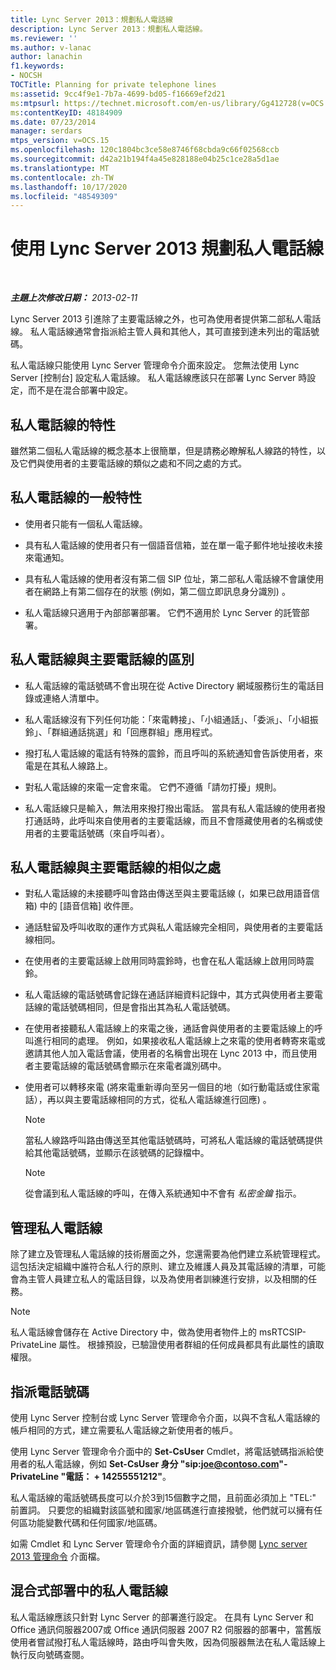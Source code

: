 ```yaml
---
title: Lync Server 2013：規劃私人電話線
description: Lync Server 2013：規劃私人電話線。
ms.reviewer: ''
ms.author: v-lanac
author: lanachin
f1.keywords:
- NOCSH
TOCTitle: Planning for private telephone lines
ms:assetid: 9cc4f9e1-7b7a-4699-bd05-f16669ef2d21
ms:mtpsurl: https://technet.microsoft.com/en-us/library/Gg412728(v=OCS.15)
ms:contentKeyID: 48184909
ms.date: 07/23/2014
manager: serdars
mtps_version: v=OCS.15
ms.openlocfilehash: 120c1804bc3ce58e8746f68cbda9c66f02568ccb
ms.sourcegitcommit: d42a21b194f4a45e828188e04b25c1ce28a5d1ae
ms.translationtype: MT
ms.contentlocale: zh-TW
ms.lasthandoff: 10/17/2020
ms.locfileid: "48549309"
---
```

# <a name="planning-for-private-telephone-lines-with-lync-server-2013"></a>使用 Lync Server 2013 規劃私人電話線

<div data-xmlns="http://www.w3.org/1999/xhtml">

<div class="topic" data-xmlns="http://www.w3.org/1999/xhtml" data-msxsl="urn:schemas-microsoft-com:xslt" data-cs="https://msdn.microsoft.com/">

<div data-asp="https://msdn2.microsoft.com/asp">



</div>

<div id="mainSection">

<div id="mainBody">

<span> </span>

_**主題上次修改日期：** 2013-02-11_

Lync Server 2013 引進除了主要電話線之外，也可為使用者提供第二部私人電話線。 私人電話線通常會指派給主管人員和其他人，其可直接到達未列出的電話號碼。

私人電話線只能使用 Lync Server 管理命令介面來設定。 您無法使用 Lync Server [控制台] 設定私人電話線。 私人電話線應該只在部署 Lync Server 時設定，而不是在混合部署中設定。

<div>

## <a name="characteristics-of-private-telephone-lines"></a>私人電話線的特性

雖然第二個私人電話線的概念基本上很簡單，但是請務必瞭解私人線路的特性，以及它們與使用者的主要電話線的類似之處和不同之處的方式。

<div>

## <a name="general-characteristics-of-private-telephone-lines"></a>私人電話線的一般特性

  - 使用者只能有一個私人電話線。

  - 具有私人電話線的使用者只有一個語音信箱，並在單一電子郵件地址接收未接來電通知。

  - 具有私人電話線的使用者沒有第二個 SIP 位址，第二部私人電話線不會讓使用者在網路上有第二個存在的狀態 (例如，第二個立即訊息身分識別) 。

  - 私人電話線只適用于內部部署部署。 它們不適用於 Lync Server 的託管部署。

</div>

<div>

## <a name="how-private-telephone-lines-differ-from-primary-telephone-lines"></a>私人電話線與主要電話線的區別

  - 私人電話線的電話號碼不會出現在從 Active Directory 網域服務衍生的電話目錄或連絡人清單中。

  - 私人電話線沒有下列任何功能：「來電轉接」、「小組通話」、「委派」、「小組振鈴」、「群組通話挑選」和「回應群組」應用程式。

  - 撥打私人電話線的電話有特殊的震鈴，而且呼叫的系統通知會告訴使用者，來電是在其私人線路上。

  - 對私人電話線的來電一定會來電。 它們不遵循「請勿打擾」規則。

  - 私人電話線只是輸入，無法用來撥打撥出電話。 當具有私人電話線的使用者撥打通話時，此呼叫來自使用者的主要電話線，而且不會隱藏使用者的名稱或使用者的主要電話號碼（來自呼叫者）。

</div>

<div>

## <a name="how-private-telephone-lines-are-similar-to-primary-telephone-lines"></a>私人電話線與主要電話線的相似之處

  - 對私人電話線的未接聽呼叫會路由傳送至與主要電話線 (，如果已啟用語音信箱) 中的 [語音信箱] 收件匣。

  - 通話駐留及呼叫收取的運作方式與私人電話線完全相同，與使用者的主要電話線相同。

  - 在使用者的主要電話線上啟用同時震鈴時，也會在私人電話線上啟用同時震鈴。

  - 私人電話線的電話號碼會記錄在通話詳細資料記錄中，其方式與使用者主要電話線的電話號碼相同，但是會指出其為私人電話號碼。

  - 在使用者接聽私人電話線上的來電之後，通話會與使用者的主要電話線上的呼叫進行相同的處理。 例如，如果接收私人電話線上之來電的使用者轉寄來電或邀請其他人加入電話會議，使用者的名稱會出現在 Lync 2013 中，而且使用者主要電話線的電話號碼會顯示在來電者識別碼中。

  - 使用者可以轉移來電 (將來電重新導向至另一個目的地（如行動電話或住家電話），再以與主要電話線相同的方式，從私人電話線進行回應) 。
    
    <div>
    

    > [!NOTE]  
    > 當私人線路呼叫路由傳送至其他電話號碼時，可將私人電話線的電話號碼提供給其他電話號碼，並顯示在該號碼的記錄檔中。

    
    </div>
    
    <div>
    

    > [!NOTE]  
    > 從會議到私人電話線的呼叫，在傳入系統通知中不會有 <EM>私密金鑰</EM> 指示。

    
    </div>

</div>

</div>

<div>

## <a name="administering-private-telephone-lines"></a>管理私人電話線

除了建立及管理私人電話線的技術層面之外，您還需要為他們建立系統管理程式。 這包括決定組織中誰符合私人行的原則、建立及維護人員及其電話線的清單，可能會為主管人員建立私人的電話目錄，以及為使用者訓練進行安排，以及相關的任務。

<div>


> [!NOTE]  
> 私人電話線會儲存在 Active Directory 中，做為使用者物件上的 msRTCSIP-PrivateLine 屬性。 根據預設，已驗證使用者群組的任何成員都具有此屬性的讀取權限。



</div>

<div>

## <a name="assigning-telephone-numbers"></a>指派電話號碼

使用 Lync Server 控制台或 Lync Server 管理命令介面，以與不含私人電話線的帳戶相同的方式，建立需要私人電話線之新使用者的帳戶。

使用 Lync Server 管理命令介面中的 **Set-CsUser** Cmdlet，將電話號碼指派給使用者的私人電話線，例如 **Set-CsUser 身分 "sip:joe@contoso.com"-PrivateLine "電話： + 14255551212"**。

私人電話線的電話號碼長度可以介於3到15個數字之間，且前面必須加上 "TEL:" 前置詞。 只要您的組織對該區號和國家/地區碼進行直接撥號，他們就可以擁有任何區功能變數代碼和任何國家/地區碼。

如需 Cmdlet 和 Lync Server 管理命令介面的詳細資訊，請參閱 [Lync server 2013 管理命令](lync-server-2013-lync-server-management-shell.md) 介面檔。

</div>

<div>

## <a name="private-telephone-lines-in-mixed-deployments"></a>混合式部署中的私人電話線

私人電話線應該只針對 Lync Server 的部署進行設定。 在具有 Lync Server 和 Office 通訊伺服器2007或 Office 通訊伺服器 2007 R2 伺服器的部署中，當舊版使用者嘗試撥打私人電話線時，路由呼叫會失敗，因為伺服器無法在私人電話線上執行反向號碼查閱。

</div>

</div>

</div>

<span> </span>

</div>

</div>

</div>

